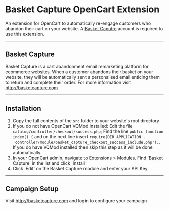 # Basket Capture OpenCart Extension

An extension for OpenCart to automatically re-engage customers who abandon their cart on your website. A [Basket Caputre](http://basketcapture.com) account is required to use this extension.

---
## Basket Capture

Basket Capture is a cart abandonment email remarketing platform for ecommerce websites. When a customer abandons their basket on your website, they will be automatically sent a personalised email enticing them to return and complete their order. For more information visit http://basketcapture.com


----
## Installation

1. Copy the full contents of the `src` folder to your website's root directory
2. If you do not have OpenCart VQMod installed: Edit the file `catalog/controller/checkout/success.php`; Find the line `public function index() {` and on the next line insert `require(DIR_APPLICATION . 'controller/module/basket_capture_checkout_success_include.php');`. If you do have VQMod installed then skip this step as it will be done automatically.
3. In your OpenCart admin, navigate to Extensions > Modules. Find 'Basket Capture' in the list and click 'Install'
4. Click 'Edit' on the Basket Capture module and enter your API Key

---
## Campaign Setup
Visit http://basketcapture.com and login to configure your campaign
